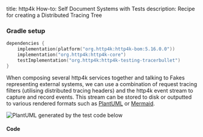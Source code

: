 title: http4k How-to: Self Document Systems with Tests
description: Recipe for creating a Distributed Tracing Tree

### Gradle setup

```kotlin
dependencies {
    implementation(platform("org.http4k:http4k-bom:5.16.0.0"))
    implementation("org.http4k:http4k-core")
    testImplementation("org.http4k:http4k-testing-tracerbullet")
}
```

When composing several http4k services together and talking to Fakes representing external systems, we can use a combination of request tracing filters (utilising distributed tracing headers) and the http4k event stream to capture and record events. This stream can be stored to disk or outputted to various rendered formats such as [PlantUML] or [Mermaid]. 

<img alt="PlantUML generated by the test code below" 
src="/img/diagram.jpg">

#### Code [<img class="octocat"/>](https://github.com/http4k/http4k/blob/master/src/docs/guide/howto/self_document_systems_with_tests/example.kt)

<script src="https://gist-it.appspot.com/https://github.com/http4k/http4k/blob/master/src/docs/guide/howto/self_document_systems_with_tests/example.kt"></script>

[PlantUML]: https://plantuml.com/
[Mermaid]: https://mermaid.js.org/
